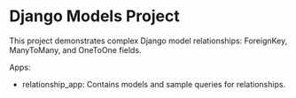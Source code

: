 # Django Models Project

This project demonstrates complex Django model relationships: ForeignKey, ManyToMany, and OneToOne fields.

Apps:
- relationship_app: Contains models and sample queries for relationships.
